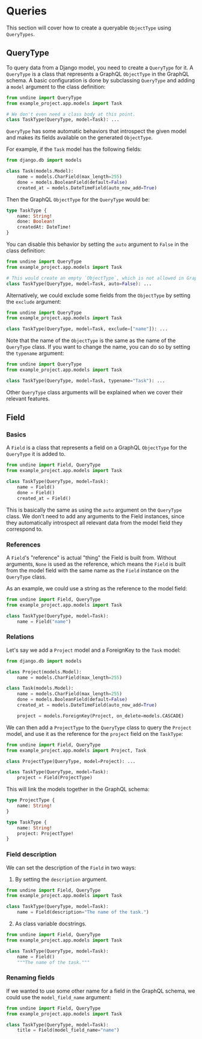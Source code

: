 # Queries

This section will cover how to create a queryable `ObjectType` using `QueryTypes`.

## QueryType

To query data from a Django model, you need to create a `QueryType` for it.
A `QueryType` is a class that represents a GraphQL `ObjectType` in the GraphQL schema.
A basic configuration is done by subclassing `QueryType` and adding a `model` argument
to the class definition:

```python
from undine import QueryType
from example_project.app.models import Task

# We don't even need a class body at this point.
class TaskType(QueryType, model=Task): ...
```

`QueryType` has some automatic behaviors that introspect the given model
and makes its fields available on the generated `ObjectType`.

For example, if the `Task` model has the following fields:

```python
from django.db import models

class Task(models.Model):
    name = models.CharField(max_length=255)
    done = models.BooleanField(default=False)
    created_at = models.DateTimeField(auto_now_add=True)
```

Then the GraphQL `ObjectType` for the `QueryType` would be:

```graphql
type TaskType {
    name: String!
    done: Boolean!
    createdAt: DateTime!
}
```

You can disable this behavior by setting the `auto` argument to `False` in the class definition:

```python
from undine import QueryType
from example_project.app.models import Task

# This would create an empty `ObjectType`, which is not allowed in GraphQL.
class TaskType(QueryType, model=Task, auto=False): ...
```

Alternatively, we could exclude some fields from the `ObjectType` by setting the `exclude` argument:

```python
from undine import QueryType
from example_project.app.models import Task

class TaskType(QueryType, model=Task, exclude=["name"]): ...
```

Note that the name of the `ObjectType` is the same as the name of the `QueryType` class.
If you want to change the name, you can do so by setting the `typename` argument:

```python
from undine import QueryType
from example_project.app.models import Task

class TaskType(QueryType, model=Task, typename="Task"): ...
```

Other `QueryType` class arguments will be explained when we cover their relevant features.

## Field

### Basics

A `Field` is a class that represents a field on a GraphQL `ObjectType` for the `QueryType` it is added to.

```python
from undine import Field, QueryType
from example_project.app.models import Task

class TaskType(QueryType, model=Task):
    name = Field()
    done = Field()
    created_at = Field()
```

This is basically the same as using the `auto` argument on the `QueryType` class.
We don't need to add any arguments to the Field instances, since they automatically
introspect all relevant data from the model field they correspond to.

### References

A `Field`'s "reference" is actual "thing" the Field is built from.
Without arguments, `None` is used as the reference, which means the `Field` is built from the model field
with the same name as the `Field` instance on the `QueryType` class.

As an example, we could use a string as the reference to the model field:

```python
from undine import Field, QueryType
from example_project.app.models import Task

class TaskType(QueryType, model=Task):
    name = Field("name")
```

### Relations

Let's say we add a `Project` model and a ForeignKey to the `Task` model:

```python
from django.db import models

class Project(models.Model):
    name = models.CharField(max_length=255)

class Task(models.Model):
    name = models.CharField(max_length=255)
    done = models.BooleanField(default=False)
    created_at = models.DateTimeField(auto_now_add=True)

    project = models.ForeignKey(Project, on_delete=models.CASCADE)
```

We can then add a `ProjectType` to the `QueryType` class to query the `Project` model,
and use it as the reference for the `project` field on the `TaskType`:

```python
from undine import Field, QueryType
from example_project.app.models import Project, Task

class ProjectType(QueryType, model=Project): ...

class TaskType(QueryType, model=Task):
    project = Field(ProjectType)
```

This will link the models together in the GraphQL schema:

```graphql
type ProjectType {
    name: String!
}

type TaskType {
    name: String!
    project: ProjectType!
}
```

### Field description

We can set the description of the `Field` in two ways:

1) By setting the `description` argument.

```python
from undine import Field, QueryType
from example_project.app.models import Task

class TaskType(QueryType, model=Task):
    name = Field(description="The name of the task.")
```

2) As class variable docstrings.

```python
from undine import Field, QueryType
from example_project.app.models import Task

class TaskType(QueryType, model=Task):
    name = Field()
    """The name of the task."""
```

### Renaming fields

If we wanted to use some other name for a field in the GraphQL schema,
we could use the `model_field_name` argument:

```python
from undine import Field, QueryType
from example_project.app.models import Task

class TaskType(QueryType, model=Task):
    title = Field(model_field_name="name")
```
